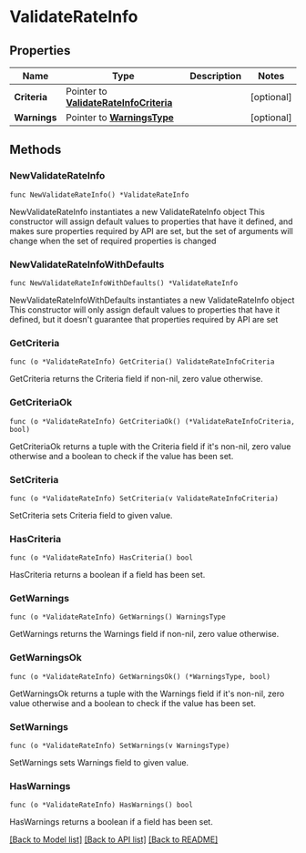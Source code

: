 # ValidateRateInfo

## Properties

Name | Type | Description | Notes
------------ | ------------- | ------------- | -------------
**Criteria** | Pointer to [**ValidateRateInfoCriteria**](ValidateRateInfoCriteria.md) |  | [optional] 
**Warnings** | Pointer to [**WarningsType**](WarningsType.md) |  | [optional] 

## Methods

### NewValidateRateInfo

`func NewValidateRateInfo() *ValidateRateInfo`

NewValidateRateInfo instantiates a new ValidateRateInfo object
This constructor will assign default values to properties that have it defined,
and makes sure properties required by API are set, but the set of arguments
will change when the set of required properties is changed

### NewValidateRateInfoWithDefaults

`func NewValidateRateInfoWithDefaults() *ValidateRateInfo`

NewValidateRateInfoWithDefaults instantiates a new ValidateRateInfo object
This constructor will only assign default values to properties that have it defined,
but it doesn't guarantee that properties required by API are set

### GetCriteria

`func (o *ValidateRateInfo) GetCriteria() ValidateRateInfoCriteria`

GetCriteria returns the Criteria field if non-nil, zero value otherwise.

### GetCriteriaOk

`func (o *ValidateRateInfo) GetCriteriaOk() (*ValidateRateInfoCriteria, bool)`

GetCriteriaOk returns a tuple with the Criteria field if it's non-nil, zero value otherwise
and a boolean to check if the value has been set.

### SetCriteria

`func (o *ValidateRateInfo) SetCriteria(v ValidateRateInfoCriteria)`

SetCriteria sets Criteria field to given value.

### HasCriteria

`func (o *ValidateRateInfo) HasCriteria() bool`

HasCriteria returns a boolean if a field has been set.

### GetWarnings

`func (o *ValidateRateInfo) GetWarnings() WarningsType`

GetWarnings returns the Warnings field if non-nil, zero value otherwise.

### GetWarningsOk

`func (o *ValidateRateInfo) GetWarningsOk() (*WarningsType, bool)`

GetWarningsOk returns a tuple with the Warnings field if it's non-nil, zero value otherwise
and a boolean to check if the value has been set.

### SetWarnings

`func (o *ValidateRateInfo) SetWarnings(v WarningsType)`

SetWarnings sets Warnings field to given value.

### HasWarnings

`func (o *ValidateRateInfo) HasWarnings() bool`

HasWarnings returns a boolean if a field has been set.


[[Back to Model list]](../README.md#documentation-for-models) [[Back to API list]](../README.md#documentation-for-api-endpoints) [[Back to README]](../README.md)



